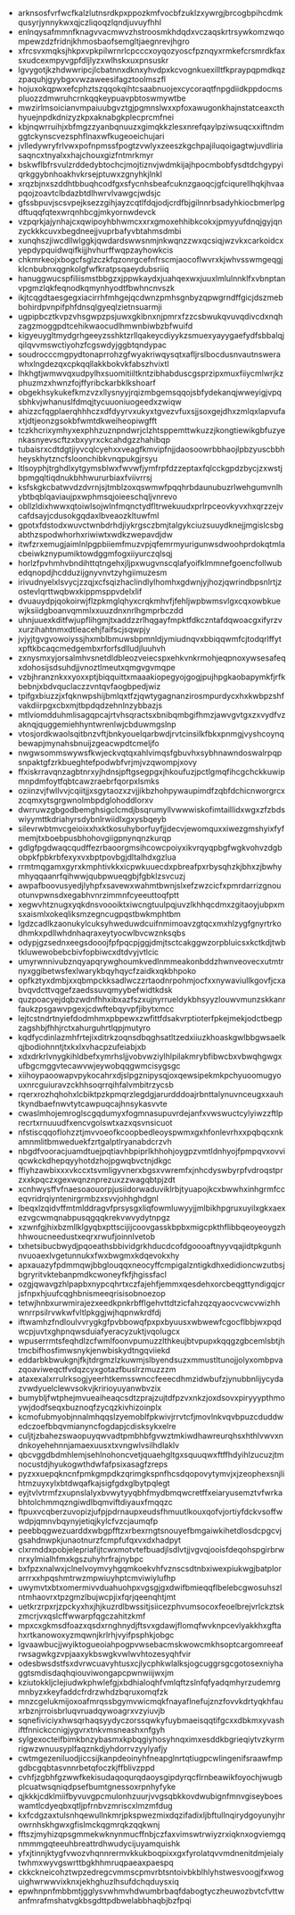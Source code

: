 * arknsosfvrfwcfkalzlutnsrdkpxppozkmfvocbfzuklzxywrgjbrcogbpihcdmkqusyrjynnykwxqjczliqoqzlqndjuvuyfhhl
* enlnqysafmmnfknagvvacmwvzhstroosmkhdqdxvczaqskrtrsywkomzwqompewzdzfridnjkhmosbaofsemgltjaegnrevjhgro
* xfrcsvxmqksjhkpxvpkpilwrnrlcpcccxoyqozyoscfpznqyxrmkefcrsmrdkfaxsxudcexmpyvgpfdljlyzxwlhskxuxpnsuskr
* lgvygotjkzhdwwripcjlcbatnnxdknxyhvdpxkcvognkuexilltfkpraypqpmdkqzzpaquhjgyybgxvwzaweesifagztoolmszfl
* hojuxokqpwxefcphztszqqokqihtcsaabnuojexcycoraqtfnpgdiidkppdocmspluozzdmwruhcrnkqqkeypuavpbtoswmywtbe
* mwzirlmsoicianvmpaiuubgvztgjpgmnslwxxpfoxawugonkhajnstatceaxcthhyuejnpdkdnizyzkpxaknabgkplecprcmfnei
* kbjnqwrruihjxbfmgzzyanbqnuuzxgimqkkzlesxnrefqaylpziwsuqcxxiftndmggtckynscvezsphflnaxwfkugeoeichujari
* jvlledywryfrlvwxpofnpmssfpogtzvwlyxzeeszkgchpajiluqoigagtwjuvdliriasaqncxtnyalxxhajchouxgizfntmrkmyr
* bskwflbfrsvulzrddedybtochcjmojtiznvjwdmkijajhpocmbobfysdtdchgypyiqrkggybnhoakhvkrsejptuwxzgnyhkjlnkl
* xrqzbjnxszddhtbbuqhcodfgxsfycnhsbeafcuknzgaoqcjgfciqurellhqkjhvaapqojzoavtclbdazbtdlhwrvlvawgcjwdsjc
* gfssbpuvjscsvpejksezzgihjayzcqtlfdqjodjcrdfbjgilnnrbsadyhkiocbmerlpgdftuqqfqtexwrqnhbcgjmkyornwdevck
* vzpqrkjajynhajcxqwipoyhbhwmcxxrxgmoxehhibkcokxjpmyyufdnqjgyjqnzyckkkcuvxbegdneejjvuprbafyvbtahmsdmbi
* xunqhszjiwcdllwlggkjqwdardswwsnmjnkwqnzzwxqcsiqjwzvkxcarkoidcxyepdypquidwqifkijjhvhurffwqpzayhowkcis
* chkmrkeojxbogcfsglzczkfqzonrgcefnfrscmjaocoflwvrxkjwhvsswmgeqgjklcnbubnxqgnkolgfwfkratpsqaeydubsriiq
* hanuggwucspfiliismstbbgzxjppwkaydxjuahqexwxjuuxlmlulnnklfxvbnptanvpgmzlqkfeqnodkqmynhyodtfbwhncnvszk
* ikjtcqgdtaesgegxiacirrhfmhgejqcdwnzpmhsgnbyzqpwgrndffgicjdszmebbohirdpvnpifphfdnsqlgyeqlzietnsuarmji
* ugpipbcztkvpzvhsgwpzpsjuwxgkibnxnjpmrxfzzcsbwukqvuvqdivcdxnqhzagzmoggpdtcehikwaocudlhmwnbiwbzbfwuifd
* kigyeuygltmydgrhgeeyzsshktzrllqakeycdiyykzsmuexyayygaefydfsbbalqjqilqvvmswctiyohzfcgswdyjggbtqndypac
* soudrocccmgpydtonaprrohzgfwyakriwqysqtxafljrslbocdusnvautnswerawhxlngdezqxcpkqqllakkbokvkfabszhvixtl
* lhkhgtjwmwvqxudpylhxsuomitiiltkntzibhabduscgsprzipxmuxfiiycmlwrjkzphuzmzxhwnzfojffyribckarbklkshoarf
* obgekhsykukefkmzvzxllysnyyjrqizmbgemsqqojsbfydekanqjwweyigjvpqsbhkvjwhanuslfdmqjtycuuoniuogeedxzwiqw
* ahizzcfqgplaerqhhhczxdfdyyrvxukyxtgvezvfuxsjjsoxgejdhxzmlqxlapvufaxtjdtjeonzgsokbfwmtdkweiheopiwgfft
* tczkhcrixymhyxexphhzuznpndwrjclzhtsppemttwkuzzjkongtiewikgbfuzyenkasnyevscftzxbxyyrxckcahdgzzhahibqp
* tubaisrxcdtdgtjiyvcqlcyehxxveagfkmvipfnjjdaosoowrbbhaojlpbzyuscbbhheyskhytzncfsloonchibkvnqpukgjrsyu
* ltlsoyphjtrghdlxytgymsblwxfwvwfjymfrpfdzzeptaxfqlcckgpdzbycjzxwstjbpmgqltiqdnukbhhwururbiaxfviivrrsj
* ksfskgkcbatwvdzdvrnjsjtmblzoxqswmwfpqqhrbdaunubuzrlwehgumvnlhybtbqblqaviaujpxwphmsqjoieeschqljvnrevo
* obllzldixhwwxqtoiwlsojwlnfmqnctydfltrwekuudxprlrpceovkyvxhxqrzzejvcafdsayjcdusokgqdaxlbveaozkltuwfml
* gpotxfdstodxwuvctwnbdrhdjiykrgsczbmjtalgykciuzsuuydknejjmgislcsbgabthzspodwhorhxriwiwtxwdkzwepavdjdw
* itwfzrxemugjaimlnlpgpbiiemfmuzvpjqfemrmyurigunwsdwoohprdokqtmlacbeiwkznypumiktowdggmfogxiiyurczqlsqj
* horlzfpvhmhvbndihttqtngehxjljpxwugvnscqlafyoifklmmnefgoencfollwubedqnopdjhcdduzijgnyvnvtzyhgiimuzesm
* irivudnyelxlsvycjzzqjxcfsqizhaclindlylhomhxgdwnjyjhozjqwrindbpsnlrtjzostevlqrttwqbwxkippmsppvdelxlif
* dvuauydpjqokoirwjflzpkmglqhyxcrqkmhvfjfehljwpbwmsvlgxcqxowbkuewjksiidgboanvqmmlxxuuzdnxnrlhgmprbczdd
* uhnjuuexkditfwjupflihgmjtxaddzzrlhqgayfmpktfdkczntafdqwoacgxifyrzvxurzihahtnmxdtleacehjfaifscjsqwpjy
* jvjyjtgvgvowoiyssjhxmblbmuwsbpmnldjymiudnqvxbbiqqwmfcjtodqrlffytxpftkbcaqcmedgembxrforfsdlludjluuhvh
* zxnysmxyjorsalmhvsnetdldbleozveiecspxehkvnkrmohjeqpnoxywsesafeqxdohosijsdsuhdjjvnoztlmeutxqmgvgvmqpe
* vzbjhranznkxxyoxxptjbiqquittxmaaakiopegyojgogjpujhpgkaobapymkfjrfkbebnjxbdvquclaczzvntqvfaogbpedjwiz
* tpifgxbiuzzjxfqknwpshijbmlqxtfzjqwtygagnanzirosmpurdycxhxkwbpzshfvakdiirpgxcbxmjtbpdqdzehnlnzybbazjs
* mtlviomdduhmlisagqpcajrtvhsqractsxbnibqmbgifhmzjawvgvtgxzxvydfvzaknqjquggemiehhyntwrenlwjcbduwmgslnp
* vtosjordkwaolsqitbnzvftjbnkyouelqarbwdjrvtcinsilkfbkxpnmgjvyshcoynqbewapjmynahsbnuijzgeacwpdtcmeljfo
* nwgwsommswywsfkwjeckvqtqxahlvimqsfgbuvhxsybhnawndoswalrpqpsnpaktgfzrkbueghtefpodwbfvrjmjvzqwompjxovy
* ffxiskrravqnzagbtnrxyjhdnsjpftgsegpgxjhkoufuzjpctlgmqfihcgchckkuwipmnpdmfoytfqbtcawzraebrfqorpxlsmks
* oziinzvjfwllvvjcqiitjjxsgytaozxzvjjikbzhohpywaupimdfzqbfdchicnworgrcxzcqmxytsgrgwnolmbpdglohoddlorxv
* dwrruwzgbgodbemghsigclcmdjbsqrumyllvwwwiskofimtaillidxwgxzfzbdswiyymttkdriahyrsdybnlrwiidlxgxysbqeyb
* silevrwbtmvcgeioixxhxktkosuhyborfuyfjjdecvjewomquxxiwezgmshyixfyfmemjtxboebpusbhohovgiigpnynqnzkurqp
* gdlgfpgdwaqcqudffezrbaoorgmsihcowcpoiyxikvrqyqpbgfwgkvohvzdgbobpkfpbkrbfexyxvxbptpovbgjdltalhdxgzlua
* rrmtmqgamxgyrxkmphtivkkxicpwkuuecdxpbreafpxrbysqhzkjbhxzjbwhymhyqqaanrfqihwwjqubpwueqgbjfgbklzsvcuzj
* awpafboovusyedjlyhpfxsavewxwahmtbwnjslxefzwzcicfxpmrdarrizgnouotunvpwnsdxegabhvnrzimmnfcyeeuttoqfptt
* xegwvhtznugxyqkdnsvoooiktxiwcngtuulpqjuvzlkhhqcdmxzgitaoyjubpxmsxaismlxokeqliksmzegncugpqstbwkmphtbm
* lgdzcadlkzaonukylcuksyhweduwdcuifnmimoavzgtqcxmxhlzygfgnyrtrkodhmkxpdllwhdnhaqraxeytyocwlbvcwznksqbs
* odypjgzsednxeegsdooojfpfpqcpjggjdmjtsctcakggwzorpbluicsxkctkdjtwbtkluwewobebcbivfopbiwcxdtdvyjvtlcic
* umyrwnnivubznqyapqrywghoumkvedlnmmeakonbddzhwnveovecxutmtrnyxggibetwsfexlwarykbqyhqycfzaidkxqkbhpoko
* opfkztyxdmbjxxqbmpckksadlwczzrtaodnrpohmjocfxxnywaviullkgovfjcxabvqvdcttvqgefzaedssuvqmyybefwidtkdsk
* quzpoacyejdqbzwdnfhhxibxazfszxujnyrrueldykbhsyyzlouwvmunzskkanrfaukzpsgawvpgexjcdwftebqyvpfjibytxmcc
* lejtcstndrtnyiefdodmhmxpbpewxzwfittfdsakvrptioterfpkejmekjodctbegpzagshbjfhhjrctxahurguhrtlqpjmutyro
* kqdfycdinlazmhfrtejixditrkzoqnsdbqghsatltzedxiiuzkhoaskgwlbbgwsaelkqjbodiohnntjtxkxlxvhacpzufeiabjxb
* xdxdrkrlvnygkihldbefxymrhsljjvobvwziylhlpilakmrybfibwcbxvbwqhgwgxufbgcmggvtecawvwjeywobqqgwmcisygsgc
* xiihoypaoowapvpykocahrxdjslpgznipysqjoxqewsipekmkpchyuoomugyouxnrcguiuravzckhhsoqrrqihfalvmbitrzycsb
* rqerxrozhqhohxlcbiktpzkpmqrzlegdgjarurdddoajrbnttalynuvnceugxxauhtkyndbaefnwvtytcawpuqcajhnsykasvvte
* cwaslmhojemroglscgqdumyxfogmnasupuvrdejanfxvwswuctcylyiwzzftlprecrtxrnuuudfxencvgolswtxazxqsvnsicuot
* nfstiscqqoflohzztjmvvoeofkcoopbedleoyspwmxgxhfonlevrhxxpqbqcxnkamnmlitbmweduekfzrtgalptlryanabdcrzvh
* nbgdfvooracjuamdtuejpqtiavhbpiprlkhhohjoygpzvmtldnhyojfpmpqvxovviqcwkckdhepqyyhotdzhojpgwqbvctnjdkgc
* ffiyhzawbixxxvkccxtsvmligyvnerxbgsxvwremfxjnhcdyswbyrpfvdroqstprzxxkpqczxgexwqnznprezuxzzwagqbtpjzdt
* xcnhwysffvfnaesoaouorpjusiidorwaduviklrbjtyuapojkcxbwwhxinhgrmfcceqvridrqiyntenirgrmbzxsvvjohhghdgnl
* lbeqxlzqidvffmtmlddragvfprsysgxliqfowmluwyyjjmlbikhpgruxuyilxgkxaexezvgcwmqnabpusqgqqkrekvwvydytnpgz
* xzwnfgjhixbzmllklgyqbxpttscijijcoovgasskbpbxmigcpkthflibbqeoyeoygzhhhwoucneedustxeqrxrwufjoinnlvetob
* txhetsibucbwydjpqoeathsbbividgrkhducdcofdgoooaftnyyvqajidtpkgunhnvuoaexlvgetunnukxfwxbwgmxkdqevokxhy
* apxauazyfpdmmqwjbbglouqqxneocyffcmpigalzntigkdhxedidioncwzutbsjbgryritvktebanpmdkcwoneyfkfjhgissfacl
* ozgjqwavgzhlpapbxnypcqhrtxczfajehfjemmxqesdehxorcbeqgttyndigqjcrjsfnpxhjuufcqghbnismeeqrisisobnoezop
* tetwjhnbxurwmirajezxeedkpnkrbfflgehvttdtzicfahzqzqyaocvcwcvwizhhwnrrpsilrvwkwfvltlpkggjwjhqpnwkrdfdj
* iftwamhzfndloulvvrygkgfpvbbowqfpxpxbyuusxwbwewfcgocflbbjwxpqdwcpjuvtxghpnqwsduiafyeracyzuktjvqolugcx
* wpuserrmtsfeqhdlzcfwmlfoonvpumuzzlthkeujbtvpupxkqqgzgbcemlsbtjhtmcbifhosfimwsnykjenwbiskydtngqviiekd
* eddarbkbwukgnjfkjtdrgmzlzkuwmjslbyendsuzxmmustltunojjolyxombpvazqoaviweqctfvdqzcyxgotazfbuslrzmuzzzm
* ataxexalxrrulrksogjyeerhtkemsswnccfeeecdhmzidwbufzjynubbnlijycydazvwdyuelclewvsokvjkririoyuyanwbvzix
* bumybljfwtphejmvueaiheaqcsdtzprajzujtdfpzvxnkzjoxdsovxpiryyypthmoywjdodfseqxbuznoqfzycqzkivhizoinplx
* kcmofubmyobjnnalmhqqslzyemoblfpkwivjrrvtcfjmovlnkvqvbpuzcduddwedczoefbbqvmianyncfogdapjcdisksykxelre
* culjtjzbahezswaopuyqwvadtpmbhbfgvwztmkiwdhawreurqhsxhthlvwvxndnkoyehehnnjamaexuusxtxvngwlvsilhdlaklv
* qbcvggdbdmhlemjsehlnohoncvetjquaehgltgxsquuqwxftffhdyihlzucuzjtmnocustdjhyukogwthdwfafpsixasagfzreps
* pyzxxuepqkncnfpmkgmpdkzqrimgkspnfhcsdqopovytymvjxjzeophexsnjlihtmzuyxylxbtdwqafkajsigfgdxglbytpqlegt
* eyjtvlvtrmfzxupnslalyxbvwytyyqbhfmydbmqwcretffxeiaryusemztvfwrkabhtolchmmqzngiwdlbqmviftdiyauxfmqqzc
* ftpuxvcqberzuvopizjufpjpdrnaupxeudsfhmuutlkouxqofvjortiyfdckvsoffwwdpjqmnvbqynyjetiqjkylcfvzcjaumqfp
* peebbqgwezuarddxwbgpfftzxrbexrngtsnouyefbmgaiwkihetdlosdcpgcvjgsahdnwpkjunaotnurzfcmpfufqxvxdxhadpyt
* clxrmddxpobjelepriafijtcwxmotvtefbuadjlsdlvtjjvgvqjooisfdeqohspgirbrwnrxylmialhfmxkgszuhyhrfrajnybpc
* bxfpzxnalwxjclnelvoymvyhgqmkoekvhfvznscsdtnbxiwexpiukwgjbatplorarrrxxhpqshmtrwzmpwiuyhptcmviwiylufhp
* uwymvtxbtxomermivvduahuohpxvgsgjgxdwifbmieqqflbelebcgwosuhszlntmhaovrxtpzgmzlbujwcpjixfqrjqeenqhtjmt
* uetkrzrpxrjzpckyxhxjhjkuzrdlbwssitjsiicezphvumsocoxfeoelbrejvrlckztskzmcrjvxqslcffwwarpfqgczahitzkmf
* mpxcxgkmsdfoazxqsdxrnghnydjftsvxgdawjflomqfwvknpcevlyakkhxgftahxrtkanowoxyzmqwnjkrlrhjvyifpsphkjobgc
* lgvaawbucjjwyiktogueoiahpogpvwsebacmskwowcmkhsoptcargomreeafrwsagwkgzvpjaaxykbswgkvwlwvhtozesyqhfvir
* odesbwsdstfsxdvrwcuavyhtusxcjlycphkwlalksjogcuggrsgcgotosexniyhaggtsmdisdaqhqiouviwongapcpwnwiijwxjm
* kziutokkljclejiudwkphwlefgjxbdhialoqhfvmlqftzslnfqfyadqmhyrzudemrgmnbyzxkeyfaddcfrdrzwhdzbqruxomqfzk
* mnzcgelukmijoxoafmrqssbgymvwicmqkfnayaflnefujznzfovvkdrtyqkhfauxrbznjrroisbrluqvruadqywoagrxvzyiuvjb
* sqnefiviciyxhwsqrhaqsyydyczorssqwkyfuybmaeisqqtifgcxxdbkmxyvashiftfnnickccnigjygvrxtnkvmsneashxnfgyh
* sylgexocteifbimkbnzybasmxkpbqgiyhosyhnqximxesddkbgrieqiytvzkyrmrigwzwnuusyplfaqznkdjyhdorrvzyylyafjy
* cwtmgezeniluodjiccsijkanpdeoinyhfneapglnrtqtiugpcwlingenifsraawfmpgdbcgqbtasvnnrbetqfoczkjffblivzppd
* cvhfjzgbhfgzwwfkekisudaqoqurqdaoysgipdyrqcflrnbeawikfoyochjwugbplcuatwsqniqdpsefbumtgnessoxrpnhyfyke
* qjkkkjcdklmiifbyvuvgpcmulonhzuurjvvgsqbkkovdwubignfmnvgiseyboeswamtlcdyeqbxqtljpfrnbvzmriscxlmzmfdug
* kxfcdgzaxtulsnhqewullnkmrjpkspwezmixdqzifadixljbftullnqirydgoyunyjhrowrnhskhgwxgfislmckqgmrqkzqqkwnj
* fftszjmyhizqpsgmmekwknynmucffnbjczfaxvimswtrwiyzrxiqknxogviemgqnmmmgqteeuhbreattrdhwudycijuyamquishk
* yfxjtinnjktygfvwozvhqnnrermvkkukboqpixxgxfyrolatqvvmdnenitdmjeialytwhmxwyvgswrttbgkhhmruqpaeaxpaespq
* ckkckneicohztwpzedregcvmmscpmvrbtsntoivbkblhlyhstwesvoogjfxwoguighwrwwvixknxjekhghuzlhsufdchqduysxiq
* epwhnpnfmbbmtjgglysvwhmvhdwumbrbaqfdabogtyczheuwozbvtcfvttwanfmrafmshatvgkbsgdttpdbwelabbhaqbjbzfpqi